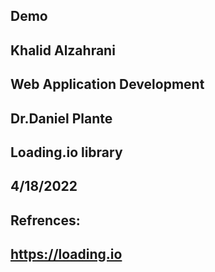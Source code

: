 ## Demo

## Khalid Alzahrani

## Web Application Development

## Dr.Daniel Plante 

## Loading.io library

## 4/18/2022

## Refrences:

## https://loading.io